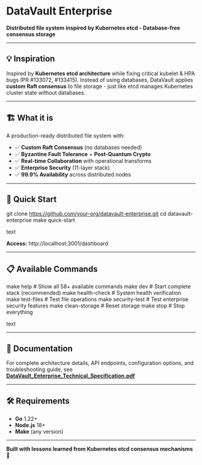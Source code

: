# DataVault Enterprise
**Distributed file system inspired by Kubernetes etcd - Database-free consensus storage**

---

## 💡 **Inspiration**

Inspired by **Kubernetes etcd architecture** while fixing critical kubelet & HPA bugs (PR #133072, #133415). Instead of using databases, DataVault applies **custom Raft consensus** to file storage - just like etcd manages Kubernetes cluster state without databases.

---

## 🏗️ **What it is**

A production-ready distributed file system with:
- ✅ **Custom Raft Consensus** (no databases needed)
- ✅ **Byzantine Fault Tolerance** + **Post-Quantum Crypto**
- ✅ **Real-time Collaboration** with operational transforms
- ✅ **Enterprise Security** (11-layer stack)
- ✅ **99.9% Availability** across distributed nodes

---

## 🚀 **Quick Start**

git clone https://github.com/your-org/datavault-enterprise.git
cd datavault-enterprise
make quick-start

text

**Access:** http://localhost:3001/dashboard

---

## 📋 **Available Commands**
make help # Show all 58+ available commands
make dev # Start complete stack (recommended)
make health-check # System health verification
make test-files # Test file operations
make security-test # Test enterprise security features
make clean-storage # Reset storage
make stop # Stop everything

text

---

## 📄 **Documentation**

For complete architecture details, API endpoints, configuration options, and troubleshooting guide, see **[DataVault_Enterprise_Technical_Specification.pdf](https://drive.google.com/file/d/1iKPUAmKMdrxnWGxARZlqNy-vtLsmGiWR/view?usp=drive_link)**

---

## 🛠️ **Requirements**

- **Go** 1.22+
- **Node.js** 18+  
- **Make** (any version)

---

**Built with lessons learned from Kubernetes etcd consensus mechanisms** 🚀

